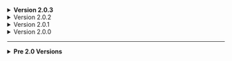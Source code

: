 **<details><summary>Version 2.0.3</summary>**

- Compiled against Valheim v0.220.3.
- Improved compatibility with other mods that wish to skip execution of vanilla methods.
</details>
<details><summary>Version 2.0.2</summary>

## Feature Changes:
- Changed default grid spacing for smoke puffs.

## Bug Fixes:
- Fixed mod conflict with Balrond Amazing Nature.
</details>
<details><summary>Version 2.0.1</summary>

## Bug Fixes:
- Fixed mod conflict with VNEI.
    - Special thanks to Fitzrobert for helping to troubleshoot this.
</details>
<details><summary>Version 2.0.0</summary>

## Feature Changes:
- Redesigned all snapping and grid detection logic.
- Added alternative (free) placement mode when snapping to a single plant.
    - Loosens the 16 vanilla angles of snapping to allow free 360 degree rotation.
    - Activate by enabling alternative placement, vanilla defaults are as follows.
        - M/KB: Hold left shift during snapping.
        - Gamepad: Toggle with left bumper + right stick.
    - Added [Grid]ForceAltPlacement config option as a permanent toggle (defaults to off).
- Added visual grid lines indicating row and column direction.
    - Can be toggled on/off with [UI]ShowGridDirections.
    - Colors are configurable.
- Added toggleable custom piece highlighting for root placement ghost when bulk planting.
    - Can be toggled on/off with [UI]HighlightRootGhost.
    - Highlight color is configurable.
- Added replant-on-harvest support for 3rd party modded crops.
    - Modded crops are detected automatically.
- Can now select which crop to replant on harvest.
    - Defaults to replanting existing crop.
    - Change the crop to be replanted by selecting desired crop in the cultivator build table.
    - Hover text on mature crops shows which plant will be planted in its place.
        - Toggle with [UI]ShowHoverReplantHint.
- Bulk planting is now performed in batches, no amount of concurrent placements can cause the game to hang.
    - Supports planting up to 10,000 pieces at a time (if you have the seeds).
- Added [UI]ShowGhostsDuringPlacement config setting.
    - Defaults to true.
    - When enabled, displays grey silhouettes of placement ghosts during bulk planting.
- Added individual grid spacing settings for all plantable pickables.
    - Configuration settings are generated programmatically for each pickable found to have a piece component.

## Configuration Changes:
It isn't necessary to delete your previous configuration file, though it is encouraged.
- Many configuration settings have moved to new setting categories. Too many to mention.
- Added [Performance]BulkPlantingBatchSize config setting.
- Removed [General]StandardizeGridRotations setting. Made it baseline and added alt placement in its place.
- [Difficulty]PreventPartialPlanting now defaults to false.
- [Controls]ToggleAutoReplantKey now has a default binding of F6.
</details>

---

**<details><summary>Pre 2.0 Versions</summary>**

### 1.9.2
- Farming XP when planting in bulk is now batched together and awarded once as opposed to per piece planted.
	- This improves performance significantly upon placement of large grids.

### 1.9.1
- Fixed replant on harvest bug introduced with Bog Witch.

### 1.9.0
- Updated for Valheim v0.219.13 (Bog Witch).
- Change snap detection sphere check to NonAlloc version.
- Prevent NRE if grid extends to unloaded sectors.
- Added bulk harvest hover text keyhints (configurable).
- Added build hud keyhints (configurable).

### 1.8.1
- Removed SFX and VFX for all but the root placement ghost when planting in bulk.
- Added [General]MaxConcurrentPlacements config setting.
	- Sets a maximum number of pieces that the cultivator can place in a single placement.

### 1.8.0
- Updated for Ashlands.
- Added 3 new plant health placement statuses.
	- NoAttachPiece, TooHot, TooCold.
- Added grid snapping support for Smoke Puffs & Fiddlehead.
- Minor code optimizations and major project refactor.

### 1.7.3
- Removed process filters in favor of alternate headless client detection method.
- Minor code improvements.
- Compiled against Valheim v0.217.46.

### 1.7.2
- Fixed piece placement bug introduced with 1.7.1.
- Optimized order of short-circuiting condition checks for early return in harmony patches.

### 1.7.1
- Smoothed visual transition when changing number of rows/columns.
- Removed legacy Unity input references.
- Compiled against Valheim 0.217.38.

### 1.7.0
- Fixed mod for Linux clients.
- Changed the default plant spacing.
	- Removed [General]StandardizeGridSpacing and replaced with MinimizeGridSpacing.
	- With this change, standardized spacing is the new default. Set the new setting to true to restore old behavior.

### 1.6.3
- Updated for Valheim v0.217.22.
- Compiled against BepInEx 5.4.22.
- AutoReplant now correctly places plants for free when noCost cheat is active.
- Misc code improvements.

### 1.6.2
- Added keyboard shortcut support for configurable toggle keys (e.g. Left Ctrl + F8).

### 1.6.1
- Fixed randomized piece / grid rotation introduced in Hildir's Request when crops or saplings are selected in the build menu.
	- Previous grid rotation is once again remembered for subsequent placements.

### 1.6.0
- Updated for Valheim v0.217.14 (Hildir's Request).
- Now allows placement of all valid ghosts even when root ghost is invalid.
- Added visual feedback for toggle keys.
- Set process filter to prevent the mod from running on server.

### 1.5.0
- Added [General]GloballyAlignGridDirections setting.
	- Defaults to true.
	- Aligns row and column directions with the global grid.
- Added [General]StandardizeGridSpacing setting.
	- Defaults to false.
	- Allows for uniformly spaced grids between diverse plant types at the cost of requiring more physical space.
- Added [Controls]ToggleAutoReplantKey setting.
	- Defaults to null, user must set the key to utilize.
	- Toggles [Harvesting]ReplantOnHarvest setting on/off.
- Fixed snapping of pickable resources.
	- Snap points for all pickables now correctly detect position validity and won't attempt to snap on top of themselves or prevent placement in valid locations.
- Compatiblity fix with mods adding custom pickables.

### 1.4.4
- Added the ability to rotate an entire grid of pieces any time during placement instead of only while snapping to existing grids.

### 1.4.3
- Bulk placement no longer applies to viable pieces unless built with the cultivator.

### 1.4.2
- Updated for Valheim v0.216.9.

### 1.4.1
- Fixed [Harvesting]ReplantOnHarvest functionality in multiplayer environments.

### 1.4.0
- Completely overhauled grid snapping!
- By default, new grids will no longer expand to overlap with an existing grid, nor will new grids diagonally snap to old grids.
- Added 2 new config settings: GridSnappingStyle and StandardizeGridRotations.

### 1.3.2
- Fixed functionality of HarvestStyle.LikeResources that was broken with the release of 1.3.0.

### 1.3.1
- Massively reduced system memory use.
- Additional miscellaneous performance and code optimizations.
- Compiled against BepInEx 5.4.2105.

### 1.3.0
- Bulk harvesting now applies to Beehives in addition to all Pickables.
- Added CostDisplayStyle and CostDisplayLocation configuration settings to [UI] category.
- Fixed resource cost of placement when PreventPartialPlanting is disabled.

### 1.2.0
- Added auto crop replanting when [Harvesting]ReplantOnHarvest is enabled (defaults to off).
- Increased sapling spacing from 200% of growth radius to 220%.
- Added [General]UseStamina config setting.
- Replaced ExtraPlantSpacing setting with ExtraCropSpacing and ExtraSaplingSpacing.
- Performance improvements.
- Mod compatibility improvements.

### 1.1.2
- Added support for CraftFromContainers, OdinsCraftyBoxes, and similar mods.
- Cost for planting multiple resources now reflected in build UI.
	- Can be toggled on/off with new [UI]ShowCost config setting.

### 1.1.1
- Fixed plant spacing to ensure crops can grow (saplings may need more tweaking).
- Fixed casting error when using bulk harvest while interacting with a non-applicable object.
- Added [General]ExtraPlantSpacing config option to allow for spacing customization.

### 1.1.0
- Harvest Easily!
	- Added highly requested bulk harvesting features.
	- Added [Harvesting] section and 4 additional configuration settings.
- Organized the order that configuration options are listed in the BepInEx Configuration Manager.

### 1.0.4
- Fixed plant validity check when [Crops]CropsRequireSunlight is set to false in PlantEverything.

### 1.0.3
- Changed default keybind for toggling snapping features.
- Added config option [Pickables]PreventOverlappingPlacements (defaults to true).
	- When enabled, pickable resources can no longer be placed over top of one another or on any other colliding obstructions.

### 1.0.2
- Fixed biome validity check on pieces with Plant components.
- Appropriate and localized error messages now display when placement is prevented by either PreventPartialPlanting or PreventInvalidPlanting.

### 1.0.1
- Bumped version to correct documentation.

### 1.0.0
- Created Mod.
</details>